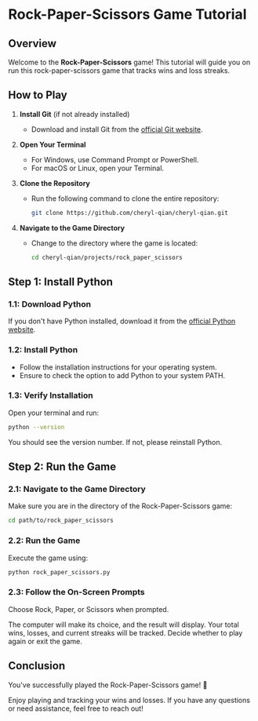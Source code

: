 # Rock-Paper-Scissors Game Tutorial

## Overview
Welcome to the **Rock-Paper-Scissors** game! This tutorial will guide you on run this rock-paper-scissors game that tracks wins and loss streaks.

## How to Play

1. **Install Git** (if not already installed)
   - Download and install Git from the [official Git website](https://git-scm.com/).

2. **Open Your Terminal**
   - For Windows, use Command Prompt or PowerShell.
   - For macOS or Linux, open your Terminal.

3. **Clone the Repository**
   - Run the following command to clone the entire repository:
     ```bash
     git clone https://github.com/cheryl-qian/cheryl-qian.git
     ```
     
4. **Navigate to the Game Directory**
   - Change to the directory where the game is located:
     ```bash
     cd cheryl-qian/projects/rock_paper_scissors
     ```

## Step 1: Install Python

### 1.1: Download Python
If you don't have Python installed, download it from the [official Python website](https://www.python.org/downloads/).

### 1.2: Install Python
- Follow the installation instructions for your operating system.
- Ensure to check the option to add Python to your system PATH.

### 1.3: Verify Installation
Open your terminal and run:

```bash
python --version
```
You should see the version number. If not, please reinstall Python.

## Step 2: Run the Game
### 2.1: Navigate to the Game Directory
Make sure you are in the directory of the Rock-Paper-Scissors game:

```bash
cd path/to/rock_paper_scissors
```

### 2.2: Run the Game
Execute the game using:

```bash
python rock_paper_scissors.py
```

### 2.3: Follow the On-Screen Prompts
Choose Rock, Paper, or Scissors when prompted.

The computer will make its choice, and the result will display.
Your total wins, losses, and current streaks will be tracked.
Decide whether to play again or exit the game.

## Conclusion
You've successfully played the Rock-Paper-Scissors game! 🎉 

Enjoy playing and tracking your wins and losses. If you have any questions or need assistance, feel free to reach out!

